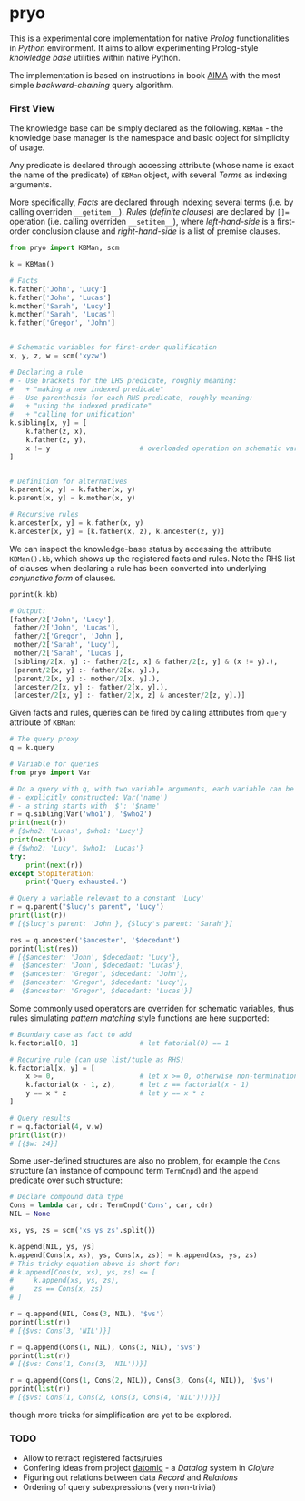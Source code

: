 pryo
=====

This is a experimental core implementation for native *Prolog*
functionalities in *Python* environment. It aims to allow
experimenting Prolog-style *knowledge base* utilities within native
Python.

The implementation is based on instructions in
book [AIMA](http://aima.cs.berkeley.edu/) with the most simple
*backward-chaining* query algorithm.

### First View

The knowledge base can be simply declared as the following. `KBMan` -
the knowledge base manager is the namespace and basic object for
simplicity of usage.

Any predicate is declared through accessing attribute (whose name is
exact the name of the predicate) of `KBMan` object, with several
*Term*s as indexing arguments.

More specifically, *Facts* are declared through indexing several terms
(i.e. by calling overriden `__getitem__`). *Rules* (*definite
clauses*) are declared by `[]=` operation (i.e. calling overriden
`__setitem__`), where *left-hand-side* is a first-order conclusion
clause and *right-hand-side* is a list of premise clauses.


``` python
from pryo import KBMan, scm

k = KBMan()

# Facts
k.father['John', 'Lucy']
k.father['John', 'Lucas']
k.mother['Sarah', 'Lucy']
k.mother['Sarah', 'Lucas']
k.father['Gregor', 'John']


# Schematic variables for first-order qualification
x, y, z, w = scm('xyzw')

# Declaring a rule
# - Use brackets for the LHS predicate, roughly meaning:
#   + "making a new indexed predicate"
# - Use parenthesis for each RHS predicate, roughly meaning:
#   + "using the indexed predicate"
#   + "calling for unification"
k.sibling[x, y] = [
    k.father(z, x),
    k.father(z, y),
    x != y                      # overloaded operation on schematic vars 
]


# Definition for alternatives
k.parent[x, y] = k.father(x, y)
k.parent[x, y] = k.mother(x, y)

# Recursive rules
k.ancester[x, y] = k.father(x, y)
k.ancester[x, y] = [k.father(x, z), k.ancester(z, y)]
```

We can inspect the knowledge-base status by accessing the attribute
`KBMan().kb`, which shows up the registered facts and rules. Note the
RHS list of clauses when declaring a rule has been converted into
underlying *conjunctive form* of clauses.

``` python
pprint(k.kb)

# Output:
[father/2['John', 'Lucy'],
 father/2['John', 'Lucas'],
 father/2['Gregor', 'John'],
 mother/2['Sarah', 'Lucy'],
 mother/2['Sarah', 'Lucas'],
 (sibling/2[x, y] :- father/2[z, x] & father/2[z, y] & (x != y).),
 (parent/2[x, y] :- father/2[x, y].),
 (parent/2[x, y] :- mother/2[x, y].),
 (ancester/2[x, y] :- father/2[x, y].),
 (ancester/2[x, y] :- father/2[x, z] & ancester/2[z, y].)]
```

Given facts and rules, queries can be fired by calling attributes from `query` attribute of `KBMan`:

``` python
# The query proxy
q = k.query

# Variable for queries
from pryo import Var

# Do a query with q, with two variable arguments, each variable can be
# - explicitly constructed: Var('name')
# - a string starts with '$': '$name'
r = q.sibling(Var('who1'), '$who2')
print(next(r))
# {$who2: 'Lucas', $who1: 'Lucy'}
print(next(r))
# {$who2: 'Lucy', $who1: 'Lucas'}
try:
    print(next(r))
except StopIteration:
    print('Query exhausted.')

# Query a variable relevant to a constant 'Lucy'
r = q.parent("$lucy's parent", 'Lucy')
print(list(r))
# [{$lucy's parent: 'John'}, {$lucy's parent: 'Sarah'}]

res = q.ancester('$ancester', '$decedant')
pprint(list(res))
# [{$ancester: 'John', $decedant: 'Lucy'},
#  {$ancester: 'John', $decedant: 'Lucas'},
#  {$ancester: 'Gregor', $decedant: 'John'},
#  {$ancester: 'Gregor', $decedant: 'Lucy'},
#  {$ancester: 'Gregor', $decedant: 'Lucas'}]
```

Some commonly used operators are overriden for schematic variables,
thus rules simulating *pattern matching* style functions are
here supported:

``` python
# Boundary case as fact to add
k.factorial[0, 1]               # let fatorial(0) == 1

# Recurive rule (can use list/tuple as RHS)
k.factorial[x, y] = [
    x >= 0,                     # let x >= 0, otherwise non-termination while exhausting
    k.factorial(x - 1, z),      # let z == factorial(x - 1)
    y == x * z                  # let y == x * z
]

# Query results
r = q.factorial(4, v.w)
print(list(r))
# [{$w: 24}]
```

Some user-defined structures are also no problem, for example the `Cons` structure (an instance of compound term `TermCnpd`) and the `append` predicate over such structure:

``` python
# Declare compound data type
Cons = lambda car, cdr: TermCnpd('Cons', car, cdr)
NIL = None

xs, ys, zs = scm('xs ys zs'.split())

k.append[NIL, ys, ys]
k.append[Cons(x, xs), ys, Cons(x, zs)] = k.append(xs, ys, zs)
# This tricky equation above is short for:
# k.append[Cons(x, xs), ys, zs] <= [
#     k.append(xs, ys, zs),
#     zs == Cons(x, zs)
# ]

r = q.append(NIL, Cons(3, NIL), '$vs')
pprint(list(r))
# [{$vs: Cons(3, 'NIL')}]

r = q.append(Cons(1, NIL), Cons(3, NIL), '$vs')
pprint(list(r))
# [{$vs: Cons(1, Cons(3, 'NIL'))}]

r = q.append(Cons(1, Cons(2, NIL)), Cons(3, Cons(4, NIL)), '$vs')
pprint(list(r))
# [{$vs: Cons(1, Cons(2, Cons(3, Cons(4, 'NIL'))))}]
```


though more tricks for simplification are yet to be explored.


### TODO

+ Allow to retract registered facts/rules
+ Confering ideas from project [datomic](http://www.datomic.com/) - a *Datalog* system in *Clojure*
+ Figuring out relations between data *Record* and *Relations*
+ Ordering of query subexpressions (very non-trivial)
